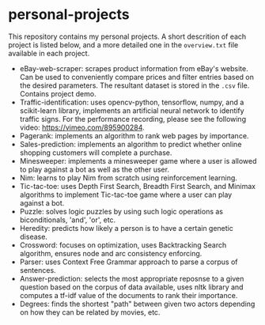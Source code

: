 # personal-projects
This repository contains my personal projects. A short descrition of each project is listed below, and a more detailed one in the `overview.txt` file available in each project. 

- eBay-web-scraper: scrapes product information from eBay's website. Can be used to conveniently compare prices and
filter entries based on the desired parameters. The resultant dataset is stored in the `.csv` file. Contains project demo.
- Traffic-identification: uses opencv-python, tensorflow, numpy, and a scikit-learn library, implements an artificial neural network to identify traffic signs. For the performance recording, please see the following video: https://vimeo.com/895900284.
- Pagerank: implements an algorithm to rank web pages by importance.
- Sales-prediction: implements an algorithm to predict whether online shopping customers will complete a purchase.
- Minesweeper: implements a minesweeper game where a user is allowed to play against a bot as well as the other user.
- Nim: learns to play Nim from scratch using reinforcement learning.
- Tic-tac-toe: uses Depth First Search, Breadth First Search, and Minimax algorithms to implement Tic-tac-toe game where a user can play against a bot.
- Puzzle: solves logic puzzles by using such logic operations as biconditionals, 'and', 'or', etc. 
- Heredity: predicts how likely a person is to have a certain genetic disease.
- Crossword: focuses on optimization, uses Backtracking Search algorithm, ensures node and arc consistency enforcing.
- Parser: uses Context Free Grammar approach to parse a corpus of sentences.
- Answer-prediction: selects the most appropriate reposnse to a given question based on the corpus of data available, uses nltk library and computes a tf-idf value of the documents to rank their importance.
- Degrees: finds the shortest "path" between given two actors depending on how they can be related by movies, etc.

